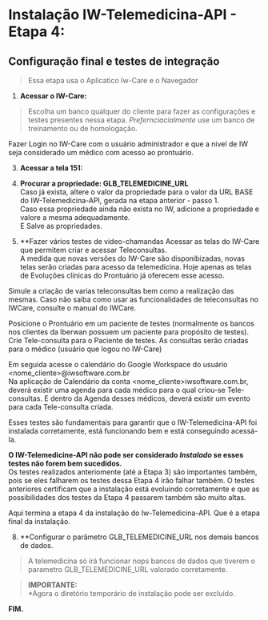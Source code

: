 # Instalação IW-Telemedicina-API - Etapa 4:  
## Configuração final e testes de integração

>Essa etapa usa o Aplicatico Iw-Care e o Navegador 

1. **Acessar o IW-Care:**

> Escolha um banco qualquer do cliente para fazer as configurações e testes presentes nessa etapa.
> *Prefernciacialmente* use um banco de treinamento ou de homologação.

Fazer Login no IW-Care com o usuário administrador e que a nivel de IW seja considerado um médico com acesso ao prontuário.


3. **Acessar a tela 151:**  

4. **Procurar a propriedade: GLB_TELEMEDICINE_URL**  
Caso já exista, altere o valor da propriedade para o valor da URL BASE do IW-Telemedicina-API, gerada na etapa anterior - passo 1.  
Caso essa propriedade ainda não exista no IW, adicione a propriedade e valore a mesma adequadamente.    
E Salve as propriedades.

7. **Fazer vários testes de video-chamandas
Acessar as telas do IW-Care que permitem criar e acessar Teleconsultas.  
A medida que novas versões do IW-Care são disponibizadas, novas telas serão criadas para acesso da telemedicina.
Hoje apenas as telas de Evoluções clínicas do Prontuário já oferecem esse acesso.

Simule a criação de varias teleconsultas bem como a realização das mesmas.
Caso não saiba como usar as funcionalidades de teleconsultas no IWCare, consulte o manual do IWCare.  

Posicione o Prontuário em um paciente de testes (normalmente os bancos nos clientes da Iberwan possuem um paciente para propósito de testes).
Crie Tele-consulta para o Paciente de testes. As consultas serão criadas para o médico (usuário que logou no IW-Care)

Em seguida acesse o calendário do Google Workspace do usuário <nome_cliente>@iwsoftware.com.br  
Na aplicação de Calendário da conta <nome_cliente>iwsoftware.com.br, deverá existir uma agenda para cada médico para o qual criou-se Tele-consultas.
E dentro da Agenda desses médicos, deverá existir um evento para cada Tele-consulta criada.  

Esses testes são fundamentais para garantir que o IW-Telemedicina-API foi instalada corretamente,  está funcionando bem e está conseguindo acessá-la.  

**O IW-Telemedicine-API não pode ser considerado *Instalado* se esses testes não forem bem sucedidos.**  
Os testes realizados anteriomente (até a Etapa 3) são importantes também, pois se eles falharem os testes dessa Etapa 4 irão falhar também.
O testes anteriores certificam que a instalação está evoluindo corretamente e que as possibilidades dos testes da Etapa 4 passarem também são muito altas.  


Aqui termina a etapa 4 da instalação do Iw-Telemedicina-API. Que é a etapa final da instalação.  

8. **Configurar o parâmetro GLB_TELEMEDICINE_URL nos demais bancos de dados.
> A telemedicina só irá funcionar nops bancos de dados que tiverem o parametro GLB_TELEMEDICINE_URL valorado corretamente. 

> **IMPORTANTE:**  
> *Agora o diretório temporário de instalação pode ser excluído.  
 

**FIM.**


